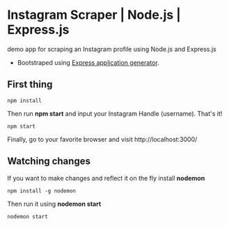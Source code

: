 # Instagram Scraper | Node.js | Express.js
demo app for scraping an Instagram profile using Node.js and Express.js
- Bootstraped using [Express application generator](https://expressjs.com/en/starter/generator.html).

## First thing

```
npm install
```

Then run **npm start** and input your Instagram Handle (username). That's it!
```
npm start
```
Finally, go to your favorite browser and visit
http://localhost:3000/

## Watching changes
If you want to make changes and reflect it on the fly install **nodemon**
```
npm install -g nodemon
```
Then run it using **nodemon start**
```
nodemon start
```
